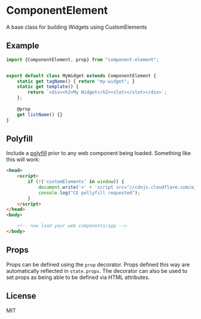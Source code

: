 # ComponentElement

A base class for building Widgets using CustomElements

## Example

```javascript
import {ComponentElement, prop} from "component-element";


export default class MyWidget extends ComponentElement {
    static get tagName() { return "my-widget"; }
    static get template() {
        return `<div><h2>My Widget</h2><slot></slot></div>`;
    };
    
    @prop
    get listName() {}
}
```

## Polyfill

Include a [polyfill](https://github.com/WebReflection/document-register-element) prior to any web component being loaded.  Something like this will work:
 
```html
<head>
    <script>
        if (!('customElements' in window)) {
            document.write('<' + 'script src="//cdnjs.cloudflare.com/ajax/libs/document-register-element/1.5.0/document-register-element.js"></' + 'script>');
            console.log("CE pollyfill requested");
        }
    </script>
</head>
<body>

    <!-- now load your web components/app -->
</body>

```

## Props

Props can be defined using the `prop` decorator. Props defined this way are automatically reflected in `state.props`. The decorator can also be used to set props as being able to be defined via HTML attributes.

## License

MIT